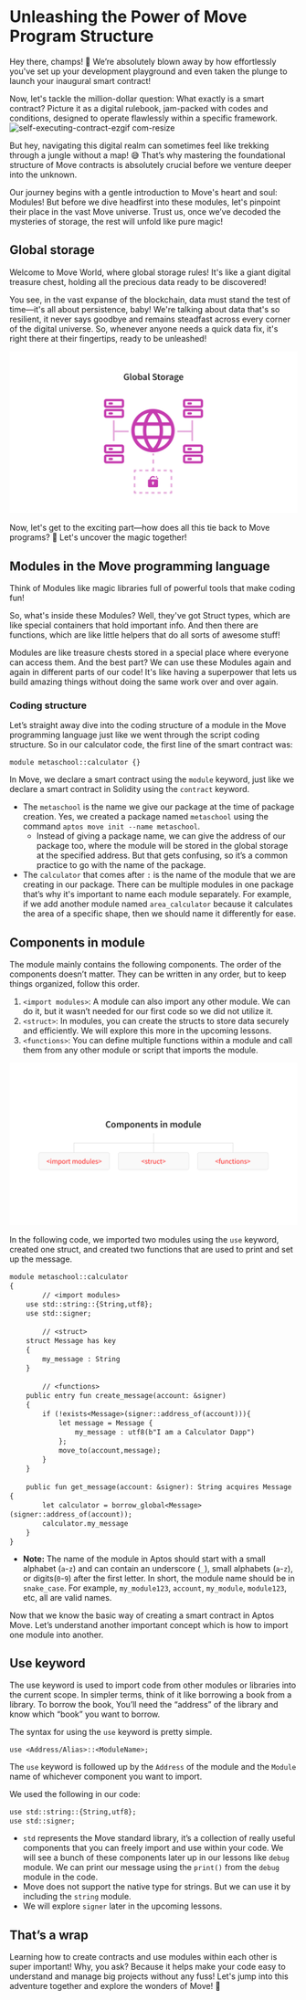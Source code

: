 # Unleashing the Power of Move Program Structure

Hey there, champs! 🌟 We’re absolutely blown away by how effortlessly you've set up your development playground and even taken the plunge to launch your inaugural smart contract! 

Now, let's tackle the million-dollar question: What exactly is a smart contract? Picture it as a digital rulebook, jam-packed with codes and conditions, designed to operate flawlessly within a specific framework.
![self-executing-contract-ezgif com-resize](https://github.com/0xmetaschool/Learning-Projects/assets/130544719/e111de0d-9287-40e4-b1b9-502211fbd0e8)


But hey, navigating this digital realm can sometimes feel like trekking through a jungle without a map! 😅 That’s why mastering the foundational structure of Move contracts is absolutely crucial before we venture deeper into the unknown.

Our journey begins with a gentle introduction to Move's heart and soul: Modules!  But before we dive headfirst into these modules, let's pinpoint their place in the vast Move universe. Trust us, once we’ve decoded the mysteries of storage, the rest will unfold like pure magic! 

## Global storage

Welcome to Move World, where global storage rules! It's like a giant digital treasure chest, holding all the precious data ready to be discovered!

You see, in the vast expanse of the blockchain, data must stand the test of time—it's all about persistence, baby! We're talking about data that's so resilient, it never says goodbye and remains steadfast across every corner of the digital universe. So, whenever anyone needs a quick data fix, it's right there at their fingertips, ready to be unleashed!

![Global storage.jpg](https://github.com/0xmetaschool/Learning-Projects/blob/main/assests_for_all/aptos-c2-building-on-aptos-assets/Unleashing%20the%20Power%20of%20Move%20Program%20Structure/Global_storage.webp?raw=true)

Now, let's get to the exciting part—how does all this tie back to Move programs? 🚀 Let's uncover the magic together!

## Modules in the Move programming language

Think of Modules like magic libraries full of powerful tools that make coding fun!

So, what's inside these Modules? Well, they've got Struct types, which are like special containers that hold important info. And then there are functions, which are like little helpers that do all sorts of awesome stuff!

Modules are like treasure chests stored in a special place where everyone can access them. And the best part? We can use these Modules again and again in different parts of our code! It's like having a superpower that lets us build amazing things without doing the same work over and over again.

### Coding structure

Let’s straight away dive into the coding structure of a module in the Move programming language just like we went through the script coding structure. So in our calculator code, the first line of the smart contract was:

```
module metaschool::calculator {}
```

In Move, we declare a smart contract using the `module` keyword, just like we declare a smart contract in Solidity using the `contract` keyword. 

- The `metaschool` is the name we give our package at the time of package creation. Yes, we created a package named `metaschool` using the command `aptos move init --name metaschool`.
    - Instead of giving a package name, we can give the address of our package too, where the module will be stored in the global storage at the specified address. But that gets confusing, so it’s a common practice to go with the name of the package.
- The `calculator` that comes after `:` is the name of the module that we are creating in our package. There can be multiple modules in one package that’s why it's important to name each module separately. For example, if we add another module named `area_calculator` because it calculates the area of a specific shape, then we should name it differently for ease.

## Components in module

The module mainly contains the following components. The order of the components doesn’t matter. They can be written in any order, but to keep things organized, follow this order. 

1. `<import modules>`: A module can also import any other module. We can do it, but it wasn’t needed for our first code so we did not utilize it.
2. `<struct>`: In modules, you can create the structs to store data securely and efficiently. We will explore this more in the upcoming lessons.
3. `<functions>`: You can define multiple functions within a module and call them from any other module or script that imports the module. 

![Untitled (7).png](https://github.com/0xmetaschool/Learning-Projects/blob/main/assests_for_all/aptos-c2-building-on-aptos-assets/Unleashing%20the%20Power%20of%20Move%20Program%20Structure/Untitled_(7).webp?raw=true)

In the following code, we imported two modules using the `use` keyword, created one struct, and created two functions that are used to print and set up the message.

```
module metaschool::calculator
{
		// <import modules>
    use std::string::{String,utf8};
    use std::signer;

		// <struct>
    struct Message has key
    {
        my_message : String
    }

		// <functions>
    public entry fun create_message(account: &signer)
    {
        if (!exists<Message>(signer::address_of(account))){
            let message = Message {
                my_message : utf8(b"I am a Calculator Dapp")            
            };
            move_to(account,message);    
        }
    }

    public fun get_message(account: &signer): String acquires Message {
        let calculator = borrow_global<Message>(signer::address_of(account));
        calculator.my_message
    }
}
```

- **Note:** The name of the module in Aptos should start with a small alphabet (`a`-`z`) and can contain an underscore (`_`), small alphabets (`a`-`z`), or digits(`0`-`9`) after the first letter. In short, the module name should be in `snake_case`. For example, `my_module123`, `account`, `my_module`, `module123`, etc, all are valid names.

Now that we know the basic way of creating a smart contract in Aptos Move. Let’s understand another important concept which is how to import one module into another. 

## Use keyword

The use keyword is used to import code from other modules or libraries into the current scope. In simpler terms, think of it like borrowing a book from a library. To borrow the book, You’ll need the “address” of the library and know which  “book” you want to borrow.

The syntax for using the `use` keyword is pretty simple.

```
use <Address/Alias>::<ModuleName>;
```

The `use` keyword is followed up by the `Address` of the module and the `Module` name of whichever component you want to import.

We used the following in our code:

```
use std::string::{String,utf8};
use std::signer;
```

- `std` represents the Move standard library, it’s a collection of really useful components that you can freely import and use within your code. We will see a bunch of these components later up in our lessons like `debug` module. We can print our message using the `print()` from the `debug` module in the code.
- Move does not support the native type for strings. But we can use it by including the `string` module.
- We will explore `signer` later in the upcoming lessons.

## That’s a wrap

Learning how to create contracts and use modules within each other is super important! Why, you ask? Because it helps make your code easy to understand and manage big projects without any fuss! Let's jump into this adventure together and explore the wonders of Move! 🌟
